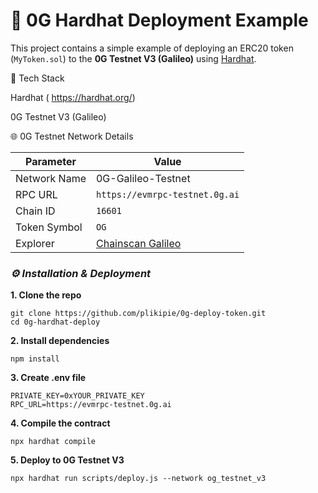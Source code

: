 
# 🚀 0G Hardhat Deployment Example

This project contains a simple example of deploying an ERC20 token (`MyToken.sol`) to the **0G Testnet V3 (Galileo)** using [Hardhat](https://hardhat.org).

🧰 Tech Stack

Hardhat ( https://hardhat.org/)


0G Testnet V3 (Galileo)

🌐 0G Testnet Network Details

| Parameter    | Value                                                |
| ------------ | ---------------------------------------------------- |
| Network Name | 0G-Galileo-Testnet                                   |
| RPC URL      | `https://evmrpc-testnet.0g.ai`                       |
| Chain ID     | `16601`                                              |
| Token Symbol | `OG`                                                 |
| Explorer     | [Chainscan Galileo](https://chainscan-galileo.0g.ai) |

### ***⚙️ Installation & Deployment***
**1. Clone the repo**

```
git clone https://github.com/plikipie/0g-deploy-token.git
cd 0g-hardhat-deploy
```

**2. Install dependencies**

```
npm install
```

**3. Create .env file**
```
PRIVATE_KEY=0xYOUR_PRIVATE_KEY
RPC_URL=https://evmrpc-testnet.0g.ai
```
**4. Compile the contract**
```
npx hardhat compile
```
**5. Deploy to 0G Testnet V3**
```
npx hardhat run scripts/deploy.js --network og_testnet_v3
```

